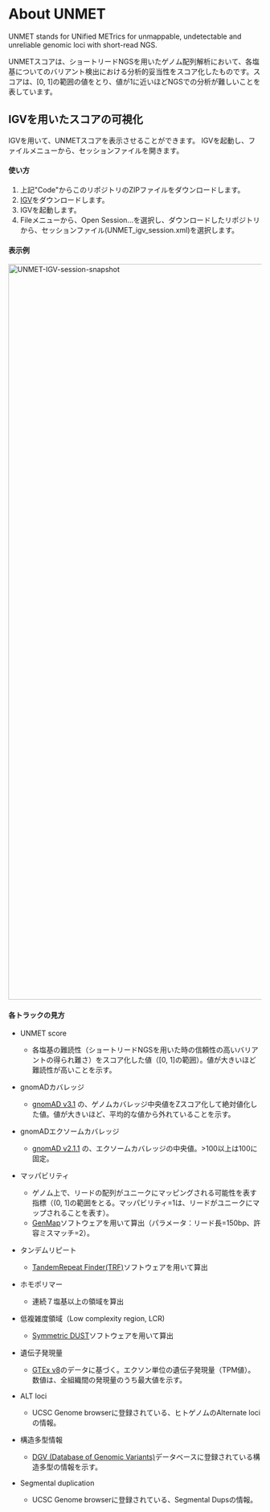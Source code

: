 # About UNMET

UNMET stands for UNified METrics for unmappable, undetectable and unreliable genomic loci with short-read NGS.

UNMETスコアは、ショートリードNGSを用いたゲノム配列解析において、各塩基についてのバリアント検出における分析的妥当性をスコア化したものです。スコアは、[0, 1]の範囲の値をとり、値が1に近いほどNGSでの分析が難しいことを表しています。


## IGVを用いたスコアの可視化

IGVを用いて、UNMETスコアを表示させることができます。
IGVを起動し、ファイルメニューから、セッションファイルを開きます。


#### 使い方

1. 上記"Code"からこのリポジトリのZIPファイルをダウンロードします。
2. [IGV](https://software.broadinstitute.org/software/igv/download)をダウンロードします。
3. IGVを起動します。
4. Fileメニューから、Open Session...を選択し、ダウンロードしたリポジトリから、セッションファイル(UNMET_igv_session.xml)を選択します。

#### 表示例
<img width="1462" alt="UNMET-IGV-session-snapshot" src="https://user-images.githubusercontent.com/2074467/114668588-e2e19d00-9d3b-11eb-96eb-5cc63514966a.png">


#### 各トラックの見方

* UNMET score
	* 各塩基の難読性（ショートリードNGSを用いた時の信頼性の高いバリアントの得られ難さ）をスコア化した値（[0, 1]の範囲）。値が大きいほど難読性が高いことを示す。

* gnomADカバレッジ
	* [gnomAD v3.1](https://gnomad.broadinstitute.org/downloads) の、ゲノムカバレッジ中央値をZスコア化して絶対値化した値。値が大きいほど、平均的な値から外れていることを示す。

* gnomADエクソームカバレッジ
	* [gnomAD v2.1.1](https://gnomad.broadinstitute.org/downloads) の、エクソームカバレッジの中央値。>100以上は100に固定。

* マッパビリティ
	* ゲノム上で、リードの配列がユニークにマッピングされる可能性を表す指標（(0, 1]の範囲をとる。マッパビリティ=1は、リードがユニークにマップされることを表す）。
	* [GenMap](https://academic.oup.com/bioinformatics/article/36/12/3687/5815974)ソフトウェアを用いて算出（パラメータ：リード長=150bp、許容ミスマッチ=2）。

* タンデムリピート
	* [TandemRepeat Finder(TRF)](https://academic.oup.com/nar/article/27/2/573/1061099)ソフトウェアを用いて算出

* ホモポリマー
	* 連続７塩基以上の領域を算出

* 低複雑度領域（Low complexity region, LCR)
	* [Symmetric DUST](https://www.liebertpub.com/doi/10.1089/cmb.2006.13.1028?url_ver=Z39.88-2003&rfr_id=ori:rid:crossref.org&rfr_dat=cr_pub%20%200pubmed)ソフトウェアを用いて算出

* 遺伝子発現量
	* [GTEx v8](https://gtexportal.org/home/)のデータに基づく。エクソン単位の遺伝子発現量（TPM値）。数値は、全組織間の発現量のうち最大値を示す。

* ALT loci
	* UCSC Genome browserに登録されている、ヒトゲノムのAlternate lociの情報。

* 構造多型情報
	* [DGV (Database of Genomic Variants)](http://dgv.tcag.ca/dgv/app/home)データベースに登録されている構造多型の情報を示す。

* Segmental duplication
	* UCSC Genome browserに登録されている、Segmental Dupsの情報。

　




